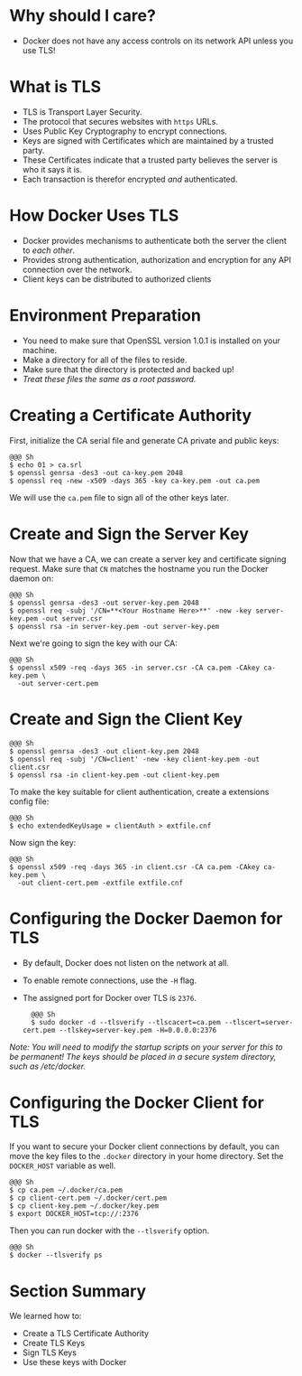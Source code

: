 <!SLIDE>
# Why should I care?

* Docker does not have any access controls on its network API unless you use TLS! 

<!SLIDE>
# What is TLS

* TLS is Transport Layer Security. 
* The protocol that secures websites with `https` URLs. 
* Uses Public Key Cryptography to encrypt connections.
* Keys are signed with Certificates which are maintained by a trusted party.
* These Certificates indicate that a trusted party believes the server is who it says it is.
* Each transaction is therefor encrypted *and* authenticated.

<!SLIDE>
# How Docker Uses TLS

* Docker provides mechanisms to authenticate both the server the client to _each other_.
* Provides strong authentication, authorization and encryption for any API connection over the network.
* Client keys can be distributed to authorized clients

<!SLIDE>
# Environment Preparation

* You need to make sure that OpenSSL version 1.0.1 is installed on your machine. 
* Make a directory for all of the files to reside.
* Make sure that the directory is protected and backed up!
* *Treat these files the same as a root password.*

<!SLIDE>
# Creating a Certificate Authority

First, initialize the CA serial file and generate CA private and public
keys:

	@@@ Sh
    $ echo 01 > ca.srl
    $ openssl genrsa -des3 -out ca-key.pem 2048
    $ openssl req -new -x509 -days 365 -key ca-key.pem -out ca.pem

We will use the `ca.pem` file to sign all of the other keys later.

<!SLIDE>
# Create and Sign the Server Key
Now that we have a CA, we can create a server key and certificate
signing request. Make sure that `CN` matches the hostname you run the Docker daemon on:

	@@@ Sh
    $ openssl genrsa -des3 -out server-key.pem 2048
    $ openssl req -subj '/CN=**<Your Hostname Here>**' -new -key server-key.pem -out server.csr
    $ openssl rsa -in server-key.pem -out server-key.pem

Next we're going to sign the key with our CA:

	@@@ Sh
    $ openssl x509 -req -days 365 -in server.csr -CA ca.pem -CAkey ca-key.pem \
      -out server-cert.pem

<!SLIDE>
# Create and Sign the Client Key

	@@@ Sh
    $ openssl genrsa -des3 -out client-key.pem 2048
    $ openssl req -subj '/CN=client' -new -key client-key.pem -out client.csr
    $ openssl rsa -in client-key.pem -out client-key.pem

To make the key suitable for client authentication, create a extensions
config file:

	@@@ Sh
    $ echo extendedKeyUsage = clientAuth > extfile.cnf

Now sign the key:

	@@@ Sh
    $ openssl x509 -req -days 365 -in client.csr -CA ca.pem -CAkey ca-key.pem \
      -out client-cert.pem -extfile extfile.cnf

<!SLIDE>
# Configuring the Docker Daemon for TLS

* By default, Docker does not listen on the network at all.
* To enable remote connections, use the `-H` flag.
* The assigned port for Docker over TLS is `2376`.

		@@@ Sh
		$ sudo docker -d --tlsverify --tlscacert=ca.pem --tlscert=server-cert.pem --tlskey=server-key.pem -H=0.0.0.0:2376

_Note: You will need to modify the startup scripts on your server for this to be permanent! The keys should be placed in a secure system directory, such as /etc/docker._ 



<!SLIDE>
# Configuring the Docker Client for TLS

If you want to secure your Docker client connections by default, you can move the key files
to the `.docker` directory in your home directory. Set the `DOCKER_HOST` variable as well.

	@@@ Sh
    $ cp ca.pem ~/.docker/ca.pem
    $ cp client-cert.pem ~/.docker/cert.pem
    $ cp client-key.pem ~/.docker/key.pem
    $ export DOCKER_HOST=tcp://:2376

Then you can run docker with the `--tlsverify` option.

	@@@ Sh
    $ docker --tlsverify ps

<!SLIDE>
# Section Summary

We learned how to:

* Create a TLS Certificate Authority
* Create TLS Keys
* Sign TLS Keys
* Use these keys with Docker

